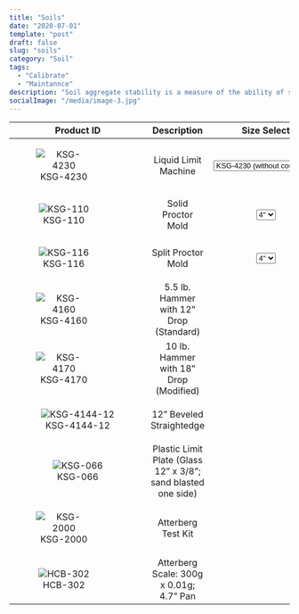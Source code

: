 ```yaml
---
title: "Soils"
date: "2020-07-01"
template: "post"
draft: false
slug: "soils"
category: "Soil"
tags:
  - "Calibrate"
  - "Maintannce"
description: "Soil aggregate stability is a measure of the ability of soil aggregates to resist degradation when exposed to external forces."
socialImage: "/media/image-3.jpg"
---
```



|    Product ID     |    Description     |   Size Select   |
|:-----------------:|:------------------:|:---------------:|
| <figure style="width: 100px"><img src="/media/soils/ksg-4230.jpg" alt="KSG-4230"><figcaption>KSG-4230</figure> |  Liquid Limit Machine | <select name="Size"><option value="ksg-4230">KSG-4230	(without counter)</option><option value="ksg-4228">KSG-4228	(with counter)</option><option value="skg-4226">KSG-4226	(motorized)</option></select> |
| <figure style="width: 100px"><img src="/media/soils/ksg-110.jpg" alt="KSG-110"><figcaption>KSG-110</figure> |  Solid Proctor Mold | <select name="Size"><option value="solid-proctor-mold-4">4"</option><option value="solid-proctor-mold-6">6"</option></select> |
| <figure style="width: 100px"><img src="/media/soils/ksg-116.jpg" alt="KSG-116"><figcaption>KSG-116</figure> |  Split Proctor Mold | <select name="Size"><option value="solid-proctor-mold-4">4"</option><option value="solid-proctor-mold-6">6"</option></select> |
| <figure style="width: 100px"><img src="/media/soils/ksg-4160.jpg" alt="KSG-4160"><figcaption>KSG-4160</figure> | 5.5 lb. Hammer with 12” Drop (Standard) |
| <figure style="width: 100px"><img src="/media/soils/ksg-4160.jpg" alt="KSG-4170"><figcaption>KSG-4170</figure> | 10 lb. Hammer with 18” Drop (Modified) |
| <figure style="width: 150px"><img src="/media/soils/ksg-4144-12.jpg" alt="KSG-4144-12"><figcaption>KSG-4144-12</figure> | 12” Beveled Straightedge |
| <figure style="width: 150px"><img src="/media/soils/ksg-066.jpg" alt="KSG-066"><figcaption>KSG-066</figure> | Plastic Limit Plate (Glass 12” x 3/8”; sand blasted one side) |
| <figure style="width: 100px"><img src="/media/soils/ksg-2000.jpg" alt="KSG-2000"><figcaption>KSG-2000</figure> | Atterberg Test Kit |
| <figure style="width: 100px"><img src="/media/soils/hcb-302.jpg" alt="HCB-302"><figcaption>HCB-302</figure> | Atterberg Scale: 300g x 0.01g;  4.7” Pan |